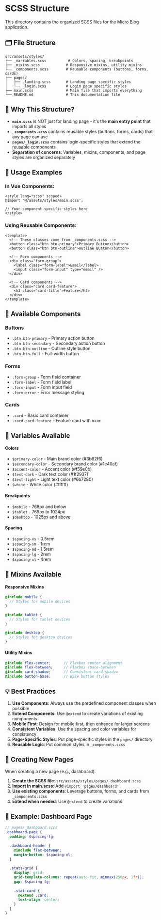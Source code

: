 # SCSS Structure

This directory contains the organized SCSS files for the Micro Blog application.

## 🗂️ File Structure

```
src/assets/styles/
├── _variables.scss          # Colors, spacing, breakpoints
├── _mixins.scss            # Responsive mixins, utility mixins
├── _components.scss        # Reusable components (buttons, forms, cards)
├── pages/
│   ├── _landing.scss       # Landing page specific styles
│   └── _login.scss         # Login page specific styles
├── main.scss               # Main file that imports everything
└── README.md               # This documentation file
```

## 🎯 Why This Structure?

- **`main.scss`** is NOT just for landing page - it's the **main entry point** that imports all styles
- **`_components.scss`** contains reusable styles (buttons, forms, cards) that any page can use
- **`pages/_login.scss`** contains login-specific styles that extend the reusable components
- **Separation of concerns**: Variables, mixins, components, and page styles are organized separately

## 📱 Usage Examples

### In Vue Components:
```vue
<style lang="scss" scoped>
@import '@/assets/styles/main.scss';

// Your component-specific styles here
</style>
```

### Using Reusable Components:
```vue
<template>
  <!-- These classes come from _components.scss -->
  <button class="btn btn-primary">Primary Button</button>
  <button class="btn btn-outline">Outline Button</button>
  
  <!-- Form components -->
  <div class="form-group">
    <label class="form-label">Email</label>
    <input class="form-input" type="email" />
  </div>
  
  <!-- Card components -->
  <div class="card card-feature">
    <h3 class="card-title">Feature</h3>
  </div>
</template>
```

## 🎨 Available Components

### Buttons
- `.btn.btn-primary` - Primary action button
- `.btn.btn-secondary` - Secondary action button  
- `.btn.btn-outline` - Outline style button
- `.btn.btn-full` - Full-width button

### Forms
- `.form-group` - Form field container
- `.form-label` - Form field label
- `.form-input` - Form input field
- `.form-error` - Error message styling

### Cards
- `.card` - Basic card container
- `.card.card-feature` - Feature card with icon

## 🔧 Variables Available

#### Colors
- `$primary-color` - Main brand color (#3b82f6)
- `$secondary-color` - Secondary brand color (#1e40af)
- `$accent-color` - Accent color (#f59e0b)
- `$text-dark` - Dark text color (#1f2937)
- `$text-light` - Light text color (#6b7280)
- `$white` - White color (#ffffff)

#### Breakpoints
- `$mobile` - 768px and below
- `$tablet` - 769px to 1024px
- `$desktop` - 1025px and above

#### Spacing
- `$spacing-xs` - 0.5rem
- `$spacing-sm` - 1rem
- `$spacing-md` - 1.5rem
- `$spacing-lg` - 2rem
- `$spacing-xl` - 4rem

## 🚀 Mixins Available

#### Responsive Mixins
```scss
@include mobile {
  // Styles for mobile devices
}

@include tablet {
  // Styles for tablet devices
}

@include desktop {
  // Styles for desktop devices
}
```

#### Utility Mixins
```scss
@include flex-center;      // Flexbox center alignment
@include flex-between;     // Flexbox space-between
@include card-shadow;      // Consistent card shadow
@include button-base;      // Base button styles
```

## 💡 Best Practices

1. **Use Components**: Always use the predefined component classes when possible
2. **Extend Components**: Use `@extend` to create variations of existing components
3. **Mobile First**: Design for mobile first, then enhance for larger screens
4. **Consistent Variables**: Use the spacing and color variables for consistency
5. **Page-Specific Styles**: Put page-specific styles in the `pages/` directory
6. **Reusable Logic**: Put common styles in `_components.scss`

## 🔄 Creating New Pages

When creating a new page (e.g., dashboard):

1. **Create the SCSS file**: `src/assets/styles/pages/_dashboard.scss`
2. **Import in main.scss**: Add `@import 'pages/dashboard';`
3. **Use existing components**: Leverage buttons, forms, and cards from `_components.scss`
4. **Extend when needed**: Use `@extend` to create variations

## 📝 Example: Dashboard Page

```scss
// pages/_dashboard.scss
.dashboard-page {
  padding: $spacing-lg;
  
  .dashboard-header {
    @include flex-between;
    margin-bottom: $spacing-xl;
  }
  
  .stats-grid {
    display: grid;
    grid-template-columns: repeat(auto-fit, minmax(250px, 1fr));
    gap: $spacing-lg;
    
    .stat-card {
      @extend .card;
      text-align: center;
    }
  }
}
```
